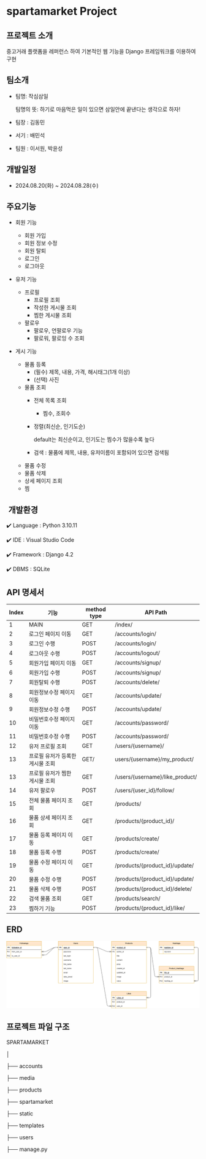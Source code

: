 #  spartamarket Project

##  프로젝트 소개
중고거래 플랫폼을 레퍼런스 하여 기본적인 웹 기능을 Django 프레임워크를 이용하여 구현

##  팀소개
- 팀명: 작심삼일
  
  팀명의 뜻: 하기로 마음먹은 일이 있으면 삼일안에 끝낸다는 생각으로 하자!
- 팀장 : 김동민
- 서기 : 배민석
- 팀원 : 이서원, 박윤성

##  개발일정
- 2024.08.20(화) ~ 2024.08.28(수)

##  주요기능

- 회원 기능
  - 회원 가입
  - 회원 정보 수정
  - 회원 탈퇴
  - 로그인
  - 로그아웃
 
- 유저 기능
  - 프로필
    - 프로필 조회
    - 작성한 게시물 조회
    - 찜한 게시물 조회
  - 팔로우
    - 팔로우, 언팔로우 기능
    - 팔로워, 팔로잉 수 조회

- 게시 기능
  - 물품 등록
    - (필수) 제목, 내용, 가격, 해시태그(1개 이상)
    - (선택) 사진
  - 물품 조회
    - 전체 목록 조회
      - 찜수, 조회수
    - 정렬(최신순, 인기도순)
 
      default는 최신순이고, 인기도는 찜수가 많을수록 높다
    - 검색 : 물품에 제목, 내용, 유저이름이 포함되어 있으면 검색됨
  - 물품 수정
  - 물품 삭제
  - 상세 페이지 조회
  - 찜


## ️ 개발환경

✔️ Language : Python 3.10.11

✔️ IDE : Visual Studio Code

✔️ Framework : Django 4.2

✔️  DBMS : SQLite

##  API 명세서
|Index|기능|method type|API Path|
|---|---|---|------|
|1|MAIN|GET|/index/|
|2|로그인 페이지 이동|GET|/accounts/login/|
|3|로그인 수행|POST|/accounts/login/|
|4|로그아웃 수행|POST|/accounts/logout/|
|5|회원가입 페이지 이동|GET|/accounts/signup/|
|6|회원가입 수행|POST|/accounts/signup/|
|7|회원탈퇴 수행|POST|/accounts/delete/|
|8|회원정보수정 페이지 이동|GET|/accounts/update/|
|9|회원정보수정 수행|POST|/accounts/update/|
|10|비밀번호수정 페이지 이동|GET|/accounts/password/|
|11|비밀번호수정 수행|POST|/accounts/password/|
|12|유저 프로필 조회|GET|/users/{username}/|
|13|프로필 유저가 등록한 게시물 조회|GET/|users/{username}/my_product/|
|13|프로필 유저가 찜한 게시물 조회|GET|/users/{username}/like_product/|
|14|유저 팔로우|POST|/users/{user_id}/follow/|
|15|전체 물품 페이지 조회|GET|/products/|
|16|물품 상세 페이지 조회|GET|/products/{product_id}/|
|17|물품 등록 페이지 이동|GET|/products/create/|
|18|물품 등록 수행|POST|/products/create/|
|19|물품 수정 페이지 이동|GET|/products/{product_id}/update/|
|20|물품 수정 수행|POST|/products/{product_id}/update/|
|21|물품 삭제 수행|POST|/products/{product_id}/delete/|
|22|검색 물품 조회|GET|/products/search/|
|23|찜하기 기능|POST|/products/{product_id}/like/|

##  ERD
![ER다이어그램](https://github.com/rabongee/django_project_spartamarket/blob/dev/ER%EB%8B%A4%EC%9D%B4%EC%96%B4%EA%B7%B8%EB%9E%A8.png)

##  프로젝트 파일 구조
SPARTAMARKET

│

├── accounts

├── media

├── products

├── spartamarket

├── static

├── templates

├── users

├── manage.py
